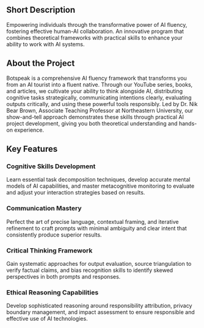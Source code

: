 ## Short Description
Empowering individuals through the transformative power of AI fluency, fostering effective human-AI collaboration. An innovative program that combines theoretical frameworks with practical skills to enhance your ability to work with AI systems.

## About the Project
Botspeak is a comprehensive AI fluency framework that transforms you from an AI tourist into a fluent native. Through our YouTube series, books, and articles, we cultivate your ability to think alongside AI, distributing cognitive tasks strategically, communicating intentions clearly, evaluating outputs critically, and using these powerful tools responsibly. Led by Dr. Nik Bear Brown, Associate Teaching Professor at Northeastern University, our show-and-tell approach demonstrates these skills through practical AI project development, giving you both theoretical understanding and hands-on experience.

## Key Features

### Cognitive Skills Development
Learn essential task decomposition techniques, develop accurate mental models of AI capabilities, and master metacognitive monitoring to evaluate and adjust your interaction strategies based on results.

### Communication Mastery
Perfect the art of precise language, contextual framing, and iterative refinement to craft prompts with minimal ambiguity and clear intent that consistently produce superior results.

### Critical Thinking Framework
Gain systematic approaches for output evaluation, source triangulation to verify factual claims, and bias recognition skills to identify skewed perspectives in both prompts and responses.

### Ethical Reasoning Capabilities
Develop sophisticated reasoning around responsibility attribution, privacy boundary management, and impact assessment to ensure responsible and effective use of AI technologies.
